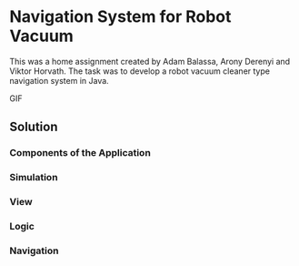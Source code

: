 # Navigation System for Robot Vacuum

This was a home assignment created by Adam Balassa, Arony Derenyi and Viktor Horvath. The task was to develop a robot vacuum cleaner type navigation system in Java.

GIF

## Solution

### Components of the Application

### Simulation

### View

### Logic

### Navigation

